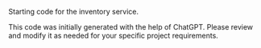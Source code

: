 Starting code for the inventory service.

This code was initially generated with the help of ChatGPT.
Please review and modify it as needed for your specific project requirements.

